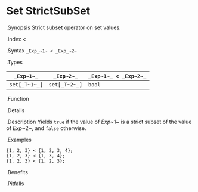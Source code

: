 # Set StrictSubSet

.Synopsis
Strict subset operator on set values.

.Index
<

.Syntax
`_Exp_~1~ < _Exp_~2~`

.Types


| `_Exp~1~_`    |  `_Exp~2~_`    | `_Exp~1~_ < _Exp~2~_`  |
| --- | --- | --- |
| `set[_T~1~_]` |  `set[_T~2~_]` | `bool`               |


.Function

.Details

.Description
Yields `true` if the value of _Exp_~1~ is a strict subset of the value of _Exp_~2~,  and `false` otherwise.

.Examples
```rascal-shell
{1, 2, 3} < {1, 2, 3, 4};
{1, 2, 3} < {1, 3, 4};
{1, 2, 3} < {1, 2, 3};
```

.Benefits

.Pitfalls

